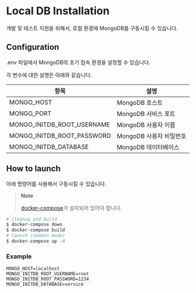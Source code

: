# Local DB Installation

개발 및 테스트 지원을 위해서, 로컬 환경에 MongoDB를 구동시킬 수 있습니다.

## Configuration

.env 파일에서 MongoDB의 초기 접속 환경을 설정할 수 있습니다.

각 변수에 대한 설명은 아래와 같습니다.

| 항목                     | 설명                    |
|------------------------|-----------------------|
| MONGO_HOST     | MongoDB 호스트      |
| MONGO_PORT     | MongoDB 서비스 포트   |
| MONGO_INITDB_ROOT_USERNAME | MongoDB 사용자 이름   |
| MONGO_INITDB_ROOT_PASSWORD | MongoDB 사용자 비밀번호 |
| MONGO_INITDB_DATABASE | MongoDB 데이터베이스   |

## How to launch

아래 명령어를 사용해서 구동시킬 수 있습니다.

> **Note**
> 
> [docker-compose](https://docs.docker.com/compose/install/)가 설치되어 있어야 합니다.


```bash
# cleanup and build
$ docker-compose down
$ docker-compose build
# launch (daemon mode)
$ docker-compose up -d
```

### Example

```env
MONGO_HOST=localhost
MONGO_INITDB_ROOT_USERNAME=root
MONGO_INITDB_ROOT_PASSWORD=1234
MONGO_INITDB_DATABASE=service
```